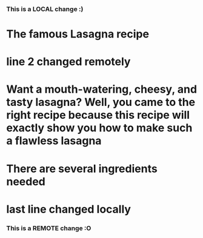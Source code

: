 ### This is a LOCAL change :)

# The famous Lasagna recipe
# line 2 changed remotely
# Want a mouth-watering, cheesy, and tasty lasagna? Well, you came to the right recipe because this recipe will exactly show you how to make such a flawless lasagna
# There are several ingredients needed 
# last line changed locally

### This is a REMOTE change :O

